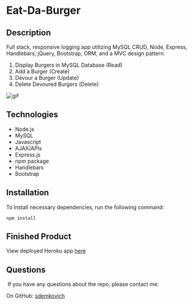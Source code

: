 # Eat-Da-Burger

## Description
Full stack, responsive logging app utilizing MySQL CRUD, Node, Express, Handlebars, jQuery, Bootstrap, ORM, and a MVC design pattern.  

1) Display Burgers in MySQL Database (Read)
2) Add a Burger (Create)
3) Devour a Burger (Update)
4) Delete Devoured Burgers (Delete)

![gif](./public/assets/img/Eat-Da-Burger.gif)

## Technologies
* Node.js
* MySQL
* Javascript
* AJAX/APIs
* Express.js 
* npm package
* Handlebars
* Bootstrap

## Installation
To install necessary dependencies, run the following command: 
``` 
npm install 
``` 
## Finished Product
View deployed Heroku app [here](https://morning-ridge-88180.herokuapp.com/)


## Questions
​
If you have any questions about the repo, please contact me:

On GitHub: [sdemkovich](https://github.com/sdemkovich) 

